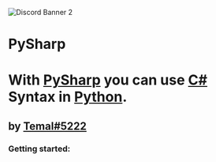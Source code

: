 ![Discord Banner 2](https://discordapp.com/api/guilds/905565458500034621/widget.png?style=banner2)
# PySharp
<h1>With <a href="https://github.com/temal32/PySharp">PySharp</a> you can use <a target=”_blank” href="https://docs.microsoft.com/en-us/dotnet/csharp/tour-of-csharp/">C#</a> Syntax in <a target=”_blank” href="https://python.org">Python</a>.</h1>
<h2>by <a href="https://temal.cf">Temal#5222</a></h2>
<h3>Getting started:</h3>

